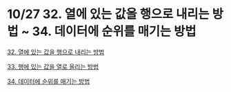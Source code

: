 # 10/27 32. 열에 있는 값을 행으로 내리는 방법 ~ 34. 데이터에 순위를 매기는 방법

[32. 열에 있는 값을 행으로 내리는 방법](https://determined-fan-807.notion.site/32-65065a05a42c443388f446bee4f12d66)

[33. 행에 있는 값을 열로 올리는 방법](https://determined-fan-807.notion.site/33-f80af556133c497c8f4b0765c29b7ad7)

[34. 데이터에 순위를 매기는 방법](https://determined-fan-807.notion.site/34-162238ba7cef4bc09b1c6616b73bc788)
